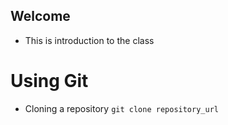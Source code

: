 ## Welcome

- This is introduction to the class

# Using Git

- Cloning a repository
`git clone repository_url`
